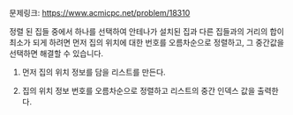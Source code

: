 문제링크: https://www.acmicpc.net/problem/18310

정렬 된 집들 중에서 하나를 선택하여 안테나가 설치된 집과 다른 집들과의 거리의 합이 최소가 되게 하려면 먼저 집의 위치에 대한 번호를 오름차순으로 정렬하고, 그 중간값을 선택하면 해결할 수 있습니다.

1. 먼저 집의 위치 정보를 담을 리스트를 만든다.

2. 집의 위치 정보 번호를 오름차순으로 정렬하고 리스트의 중간 인덱스 값을 출력한다.
